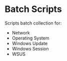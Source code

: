 # Batch Scripts
Scripts batch collection for:
- Network
- Operating System
- Windows Update
- Windows Session
- WSUS

